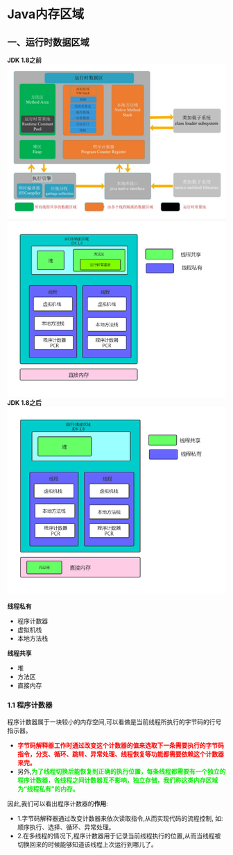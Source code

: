 # Java内存区域
## 一、运行时数据区域
 **JDK 1.8之前**
![](/about/media/pic/java_memory_area.jpeg)
![](/about/media/pic/java_memory_area_old.jpg)
**JDK 1.8之后**
![](/about/media/pic/java_memory_area_new.jpg)

**线程私有**
 - 程序计数器
 - 虚拟机栈
 - 本地方法栈

**线程共享**
 - 堆
 - 方法区
 - 直接内存

 ### 1.1 程序计数器
  程序计数器属于一块较小的内存空间,可以看做是当前线程所执行的字节码的行号指示器。</br>
- **<font color='red'>字节码解释器工作时通过改变这个计数器的值来选取下一条需要执行的字节码指令，分支、循环、跳转、异常处理、线程恢复等功能都需要依赖这个计数器来完。**</font></br>
-  另外,**<font color='greem'>为了线程切换后能恢复到正确的执行位置，每条线程都需要有一个独立的程序计数器，各线程之间计数器互不影响，独立存储，我们称这类内存区域为“线程私有”的内存。**</font></br>

因此,我们可以看出程序计数器的**作用**:
 - 1.字节码解释器通过改变计数器来依次读取指令,从而实现代码的流程控制, 如: 顺序执行、选择、循环、异常处理。
 - 2.在多线程的情况下,程序计数器用于记录当前线程执行的位置,从而当线程被切换回来的时候能够知道该线程上次运行到哪儿了。
  


